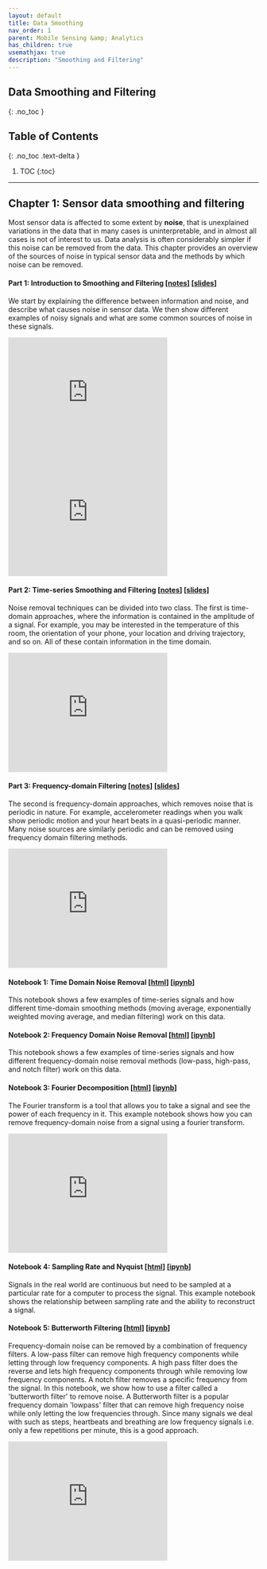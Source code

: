 ```yaml
---
layout: default
title: Data Smoothing
nav_order: 1
parent: Mobile Sensing &amp; Analytics
has_children: true
usemathjax: true
description: "Smoothing and Filtering"
---
```

## Data Smoothing and Filtering
{: .no_toc }

## Table of Contents
{: .no_toc .text-delta }

1. TOC
{:toc}
---

## Chapter 1: Sensor data smoothing and filtering

Most sensor data is affected to some extent by **noise**, that is unexplained variations in the data that in many cases is uninterpretable, and in almost all cases is not of interest to us. Data analysis is often considerably simpler if this noise can be removed from the data. This chapter provides an overview of the sources of noise in typical sensor data and the methods by which noise can be removed.

#### Part 1: Introduction to Smoothing and Filtering [[notes](ch1-intro.html)] [[slides](https://drive.google.com/file/d/1jo4hHP76vGtyNnOeWMaLCT0mmdynV-Nd/view?usp=drive_link)]
We start by explaining the difference between information and noise, and describe what causes noise in sensor data. We then show different examples of noisy signals and what are some common sources of noise in these signals.

<iframe width="320" height="240" src="https://www.youtube.com/embed/4TI_h2Ad6AM" title="YouTube video player" frameborder="0" allow="accelerometer; autoplay; clipboard-write; encrypted-media; gyroscope; picture-in-picture" allowfullscreen></iframe>

<iframe width="320" height="240" src="https://www.youtube.com/embed/Pq3ganioUzU" title="YouTube video player" frameborder="0" allow="accelerometer; autoplay; clipboard-write; encrypted-media; gyroscope; picture-in-picture" allowfullscreen></iframe>

#### Part 2: Time-series Smoothing and Filtering [[notes](ch1-timedomainfiltering.html)] [[slides](https://drive.google.com/file/d/1jo4hHP76vGtyNnOeWMaLCT0mmdynV-Nd/view?usp=drive_link)]
Noise removal techniques can be divided into two class. The first is time-domain approaches, where the information is contained in the amplitude of a signal. For example, you may be interested in the temperature of this room, the orientation of your phone, your location and driving trajectory, and so on. All of these contain information in the time domain.

<iframe width="320" height="240" src="https://www.youtube.com/embed/i9wRUw_X2XM" title="YouTube video player" frameborder="0" allow="accelerometer; autoplay; clipboard-write; encrypted-media; gyroscope; picture-in-picture" allowfullscreen></iframe>

#### Part 3: Frequency-domain  Filtering [[notes](ch1-freqdomainfiltering.html)] [[slides](https://drive.google.com/file/d/1jo4hHP76vGtyNnOeWMaLCT0mmdynV-Nd/view?usp=drive_link)]
The second is frequency-domain approaches, which removes noise that is periodic in nature. For example, accelerometer readings when you walk show periodic motion and your heart beats in a quasi-periodic manner. Many noise sources are similarly periodic and can be removed using frequency domain filtering methods.

<iframe width="320" height="240" src="https://www.youtube.com/embed/B7T7Yj4XdhI" title="YouTube video player" frameborder="0" allow="accelerometer; autoplay; clipboard-write; encrypted-media; gyroscope; picture-in-picture" allowfullscreen></iframe>

#### Notebook 1: Time Domain Noise Removal [[html](notebooks/Chapter1-TimeDomainNoiseRemoval.html)] [[ipynb](notebooks/Chapter1-TimeDomainNoiseRemoval.ipynb)]
This notebook shows a few examples of time-series signals and how different time-domain smoothing methods (moving average, exponentially weighted moving average, and median filtering) work on this data. 

#### Notebook 2: Frequency Domain Noise Removal [[html](notebooks/Chapter1-FreqDomainNoiseRemoval.html)] [[ipynb](notebooks/Chapter1-FreqDomainNoiseRemoval.ipynb)]
This notebook shows a few examples of time-series signals and how different frequency-domain noise removal methods (low-pass, high-pass, and notch filter) work on this data. 

#### Notebook 3: Fourier Decomposition [[html](Chapter1-Fourier-Denoising.html)] [[ipynb](Chapter1-Fourier-Denoising.ipynb)]
The Fourier transform is a tool that allows you to take a signal and see the power of each frequency in it. This example notebook shows how you can remove frequency-domain noise from a signal using a fourier transform.
<iframe width="320" height="240" src="https://www.youtube.com/embed/v1rEPYGzZ-c" title="YouTube video player" frameborder="0" allow="accelerometer; autoplay; clipboard-write; encrypted-media; gyroscope; picture-in-picture" allowfullscreen></iframe>

#### Notebook 4: Sampling Rate and Nyquist [[html](Chapter1-SamplingRate.html)] [[ipynb](Chapter1-SamplingRate.ipynb)]
Signals in the real world are continuous but need to be sampled at a particular rate for a computer to process the signal. This example notebook shows the relationship between sampling rate and the ability to reconstruct a signal. 

#### Notebook 5: Butterworth Filtering [[html](Chapter1-ButterworthFilter.html)] [[ipynb](Chapter1-ButterworthFilter.ipynb)]
Frequency-domain noise can be removed by a combination of frequency filters. A low-pass filter can remove high frequency components while letting through low frequency components. A high pass filter does the reverse and lets high frequency components through while removing low frequency components. A notch filter removes a specific frequency from the signal. In this notebook, we show how to use a filter called a 'butterworth filter' to remove noise. A Butterworth filter is a popular frequency domain 'lowpass' filter that can remove high frequency noise while only letting the low frequencies through. Since many signals we deal with such as steps, heartbeats and breathing are low frequency signals i.e. only a few repetitions per minute, this is a good approach.
<iframe width="320" height="240" src="https://www.youtube.com/embed/O68PSIXEU9Q" title="YouTube video player" frameborder="0" allow="accelerometer; autoplay; clipboard-write; encrypted-media; gyroscope; picture-in-picture" allowfullscreen></iframe>

<!---

#### Notebook 6: 3D Trajectory Estimation [[html](Chapter1-3D-Trajectory-Smoothing.html)] [[ipynb](Chapter1-3D-Trajectory-Smoothing.ipynb)]
This is a more advanced example that shows how to use an inertial sensor (accelerometer, gyroscope, magnetometer) to track the trajectory of a smartphone in 3D space. The mathematical aspects are more complicated here and you will not learnt it in this class although this can be interesting for potential course projects.

--->

